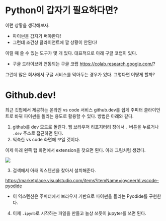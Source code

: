 # Python이 갑자기 필요하다면? 

이런 상황을 생각해보자. 

- 파이썬을 갑자기 써야한다! 
- 그런데 조건상 클라이언트에 깔 상황이 안된다! 

이럴 때 쓸 수 있는 도구가 몇 개 있다. 대표적으로 아래 구글 코랩이 있다. 

- 구글 드라이브와 연동되는 구글 코랩 https://colab.research.google.com/?

그런데 많은 회사에서 구글 서비스를 막아두는 경우가 있다. 그렇다면 어떻게 할까? 

# Github.dev! 

최근 깃헙에서 제공하는 온라인 vs code 서비스 github.dev를 쉽게 주피터 클라이언트로 바꿔 파이썬을 돌리는 용도로 활용할 수 있다. 방법은 아래와 같다. 

1. github를 dev 모드로 돌린다. 웹 브라우저 리포지터리 창에서 `.` 버튼을 누르거나 `.dev` 주소로 접근하면 된다. 
2. 익숙한 vs code 화면에 보일 것이다. 

이제 아래 왼쪽 탭 화면에서 extension을 찾으면 된다. 아래 그림처럼 생겼다.  

![](https://code.visualstudio.com/assets/docs/editor/extension-marketplace/extensions-view-icon.png)

3. 검색에서 아래 익스텐션을 찾아서 설치해준다. 

https://marketplace.visualstudio.com/items?itemName=joyceerhl.vscode-pyodide

- 이 익스텐션은 주피터에서 브라우저 기반으로 파이썬을 돌리는 Pyodide를 구현한다. 

4. 이제 `.ipynb`로 시작하는 파일을 만들고 늘상 쓰듯이 jupyter를 쓰면 된다. 



